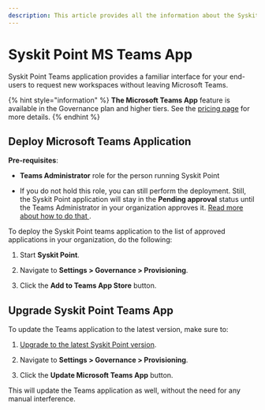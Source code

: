 ```yaml
---
description: This article provides all the information about the Syskit Point Teams App.
---
```


# Syskit Point MS Teams App  
Syskit Point Teams application provides a familiar interface for your end-users to request new workspaces without leaving Microsoft Teams. 


{% hint style="information" %}
**The Microsoft Teams App** feature is available in the Governance plan and higher tiers. See the [pricing page](https://www.syskit.com/products/point/pricing/) for more details.
{% endhint %}

## Deploy Microsoft Teams Application 

**Pre-requisites**:  

* **Teams Administrator** role for the person running Syskit Point 

* If you do not hold this role, you can still perform the deployment. Still, the Syskit Point application will stay in the **Pending approval** status until the Teams Administrator in your organization approves it. [Read more about how to do that ](https://docs.microsoft.com/en-us/microsoftteams/manage-apps#approve-a-custom-app). 
 

To deploy the Syskit Point teams application to the list of approved applications in your organization, do the following:

1. Start **Syskit Point**. 

2. Navigate to **Settings > Governance > Provisioning**. 

3. Click the **Add to Teams App Store** button. 


## Upgrade Syskit Point Teams App 

To update the Teams application to the latest version, make sure to: 

1. [Upgrade to the latest Syskit Point version](../setup/set-up-point-data-center/deployment/upgrade-syskit-point.md). 

2. Navigate to **Settings > Governance > Provisioning**. 

3. Click the **Update Microsoft Teams App** button. 

This will update the Teams application as well, without the need for any manual interference. 
